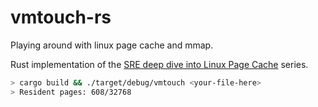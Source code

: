 # vmtouch-rs
Playing around with linux page cache and mmap. 

Rust implementation of the [SRE deep dive into Linux Page Cache](https://biriukov.dev/docs/page-cache/0-linux-page-cache-for-sre/) series.

```bash
> cargo build && ./target/debug/vmtouch <your-file-here>
> Resident pages: 608/32768
```




